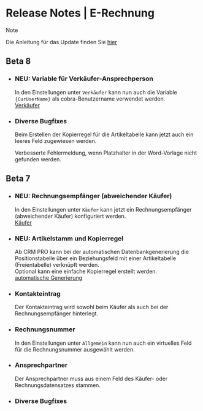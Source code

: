 # Release Notes | E-Rechnung

> [!NOTE]
> Die Anleitung für das Update finden Sie [hier](/Erste-Schritte/Update.md)

## Beta 8

* ### NEU: Variable für Verkäufer-Ansprechperson
  In den Einstellungen unter `Verkäufer` kann nun auch die Variable `{CurUserName}` als cobra-Benutzername verwendet werden.  
  [Verkäufer](/Erste-Schritte/Einstellungen.md#verkäufer)
 
* ### Diverse Bugfixes
  Beim Erstellen der Kopierregel für die Artikeltabelle kann jetzt auch ein leeres Feld zugewiesen werden.
  
  Verbesserte Fehlermeldung, wenn Platzhalter in der Word-Vorlage nicht gefunden werden.

 
## Beta 7 

* ### NEU: Rechnungsempfänger (abweichender Käufer)
  In den Einstellungen unter `Käufer` kann jetzt ein Rechnungsempfänger (abweichender Käufer) konfiguriert werden.  
  [Käufer](/Erste-Schritte/Einstellungen.md#käufer)

* ### NEU: Artikelstamm und Kopierregel
  Ab CRM PRO kann bei der automatischen Datenbankgenerierung die Positionstabelle über ein Beziehungsfeld mit einer Artikeltabelle (Freientabelle) verknüpft werden.  
  Optional kann eine einfache Kopierregel erstellt werden.  
  [automatische Generierung](/Erste-Schritte/Einstellungen.md#automatische-generierung)

* ### Kontakteintrag
  Der Kontakteintrag wird sowohl beim Käufer als auch bei der Rechnungsempfänger hinterlegt.
 
* ### Rechnungsnummer
  In den Einstellungen unter `Allgemein` kann nun auch ein virtuelles Feld für die Rechnungsnummer ausgewählt werden.

* ### Ansprechpartner 
  Der Ansprechpartner muss aus einem Feld des Käufer- oder Rechnungsdatensatzes stammen.

* ### Diverse Bugfixes
